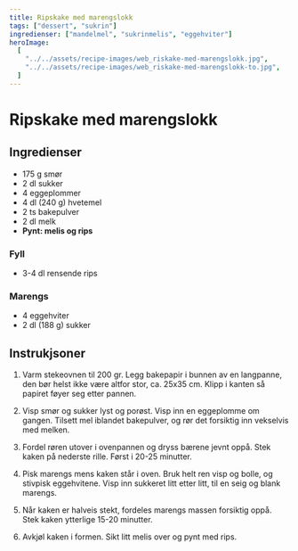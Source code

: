 ```yaml
---
title: Ripskake med marengslokk
tags: ["dessert", "sukrin"]
ingredienser: ["mandelmel", "sukrinmelis", "eggehviter"]
heroImage:
  [
    "../../assets/recipe-images/web_riskake-med-marengslokk.jpg",
    "../../assets/recipe-images/web_riskake-med-marengslokk-to.jpg",
  ]
---
```


# Ripskake med marengslokk

## Ingredienser

- 175 g smør
- 2 dl sukker
- 4 eggeplommer
- 4 dl (240 g) hvetemel
- 2 ts bakepulver
- 2 dl melk
- **Pynt: melis og rips**

### Fyll

- 3-4 dl rensende rips

### Marengs

- 4 eggehviter
- 2 dl (188 g) sukker

## Instrukjsoner

1. Varm stekeovnen til 200 gr. Legg bakepapir i bunnen av en langpanne, den bør helst ikke være altfor stor, ca. 25x35 cm. Klipp i kanten så papiret føyer seg etter pannen.

2. Visp smør og sukker lyst og porøst. Visp inn en eggeplomme om gangen. Tilsett mel iblandet bakepulver, og rør det forsiktig inn vekselvis med melken.

3. Fordel røren utover i ovenpannen og dryss bærene jevnt oppå. Stek kaken på nederste rille. Først i 20-25 minutter.

4. Pisk marengs mens kaken står i oven. Bruk helt ren visp og bolle, og stivpisk eggehvitene. Visp inn sukkeret litt etter litt, til en seig og blank marengs.

5. Når kaken er halveis stekt, fordeles marengs massen forsiktig oppå. Stek kaken ytterlige 15-20 minutter.

6. Avkjøl kaken i formen. Sikt litt melis over og pynt med rips.
